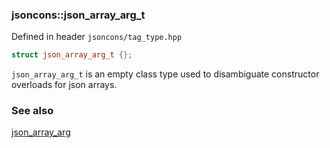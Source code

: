 ### jsoncons::json_array_arg_t 

Defined in header `jsoncons/tag_type.hpp`

```c++
struct json_array_arg_t {};
```

`json_array_arg_t` is an empty class type used to disambiguate constructor overloads for json arrays.

### See also

[json_array_arg](json_array_arg.md)

